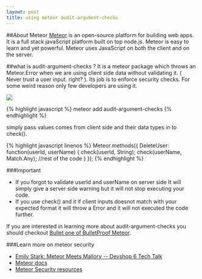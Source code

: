 ```yaml
---
layout: post
title: using meteor audit-argument-checks
---
```


##About Meteor
[Meteor](https://www.meteor.com/) is an open-source platform for building web apps. It is a full stack javaScript platform  built on top node.js. Meteor is easy to learn and yet powerful.
Meteor uses JavaScript on both the client and on the server. 

##what is audit-argument-checks ? 
It is a meteor package which throws an Meteor.Error when we are using client  side data without validating it.  ( Never trust a user input. right? ). Its job is to enforce security checks. For some weird reason only few developers are using it.


<img src="http://cdn.meme.am/instances/800x/55419525.jpg" />

{% highlight javascript %}
meteor add audit-argument-checks
{% endhighlight %}

simply pass values comes from client side and their data types in to check().

{% highlight javascript linenos %}
  Meteor.methods({
    DeleteUser: function(userId, userName) {
      check(userId, String);
      check(userName, Match.Any);
      //rest of the code
    }
  });
{% endhighlight %}

###Important
* If you forgot to validate userId and userName on server side It will simply give a server side warning but it will not stop executing your code.
* If you use check() and it if client inputs doesnot match with your expected format it will throw a Error and it will not executed the code further.

If you are interested in learning more about audit-argument-checks you should checkout [Bullet one of BulletProof Meteor](https://arunoda.typeform.com/to/glm9Qk). 

###Learn more on meteor security 
* [Emily Stark: Meteor Meets Mallory -- Devshop 6 Tech Talk](http://www.youtube.com/watch?v=79uMp-S23MA)
* [Meteor docs](http://docs.meteor.com/#auditargumentchecks)
* [Meteor Security resources](http://security-resources.meteor.com/)
